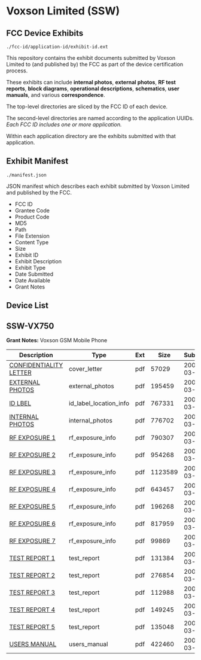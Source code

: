 # Voxson Limited (SSW)
## FCC Device Exhibits

```
./fcc-id/application-id/exhibit-id.ext
```

This repository contains the exhibit documents submitted by Voxson Limited to (and published by) the FCC as part of the device certification process.

These exhibits can include **internal photos**, **external photos**, **RF test reports**, **block diagrams**, **operational descriptions**, **schematics**, **user manuals**, and various **correspondence**.

The top-level directories are sliced by the FCC ID of each device.

The second-level directories are named according to the application UUIDs. *Each FCC ID includes one or more application.*

Within each application directory are the exhibits submitted with that application. 

## Exhibit Manifest

```
./manifest.json
```

JSON manifest which describes each exhibit submitted by Voxson Limited and published by the FCC.

- FCC ID
- Grantee Code
- Product Code
- MD5
- Path
- File Extension
- Content Type
- Size
- Exhibit ID
- Exhibit Description
- Exhibit Type
- Date Submitted
- Date Available
- Grant Notes

## Device List
## SSW-VX750
**Grant Notes:** Voxson GSM Mobile Phone

| Description | Type | Ext | Size | Submitted | Available |
| ----------- | ---- | --- | ---- | --------- | --------- |
| [CONFIDENTIALITY LETTER](SSW-VX750/0b22ee39ba03729b083ae02e24c8c907/519023.pdf) | cover_letter | pdf | 57029 | 2005-03-01 | 2005-02-24 |
| [EXTERNAL PHOTOS](SSW-VX750/0b22ee39ba03729b083ae02e24c8c907/519006.pdf) | external_photos | pdf | 195459 | 2005-03-01 | 2005-02-24 |
| [ID LBEL](SSW-VX750/0b22ee39ba03729b083ae02e24c8c907/519007.pdf) | id_label_location_info | pdf | 767331 | 2005-03-01 | 2005-02-24 |
| [INTERNAL PHOTOS](SSW-VX750/0b22ee39ba03729b083ae02e24c8c907/519008.pdf) | internal_photos | pdf | 776702 | 2005-03-01 | 2005-02-24 |
| [RF EXPOSURE 1](SSW-VX750/0b22ee39ba03729b083ae02e24c8c907/519009.pdf) | rf_exposure_info | pdf | 790307 | 2005-03-01 | 2005-02-24 |
| [RF EXPOSURE 2](SSW-VX750/0b22ee39ba03729b083ae02e24c8c907/519010.pdf) | rf_exposure_info | pdf | 954268 | 2005-03-01 | 2005-02-24 |
| [RF EXPOSURE 3](SSW-VX750/0b22ee39ba03729b083ae02e24c8c907/519011.pdf) | rf_exposure_info | pdf | 1123589 | 2005-03-01 | 2005-02-24 |
| [RF EXPOSURE 4](SSW-VX750/0b22ee39ba03729b083ae02e24c8c907/519012.pdf) | rf_exposure_info | pdf | 643457 | 2005-03-01 | 2005-02-24 |
| [RF EXPOSURE 5](SSW-VX750/0b22ee39ba03729b083ae02e24c8c907/519013.pdf) | rf_exposure_info | pdf | 196268 | 2005-03-01 | 2005-02-24 |
| [RF EXPOSURE 6](SSW-VX750/0b22ee39ba03729b083ae02e24c8c907/519014.pdf) | rf_exposure_info | pdf | 817959 | 2005-03-01 | 2005-02-24 |
| [RF EXPOSURE 7](SSW-VX750/0b22ee39ba03729b083ae02e24c8c907/519015.pdf) | rf_exposure_info | pdf | 99869 | 2005-03-01 | 2005-02-24 |
| [TEST REPORT 1](SSW-VX750/0b22ee39ba03729b083ae02e24c8c907/519017.pdf) | test_report | pdf | 131384 | 2005-03-01 | 2005-02-24 |
| [TEST REPORT 2](SSW-VX750/0b22ee39ba03729b083ae02e24c8c907/519018.pdf) | test_report | pdf | 276854 | 2005-03-01 | 2005-02-24 |
| [TEST REPORT 3](SSW-VX750/0b22ee39ba03729b083ae02e24c8c907/519019.pdf) | test_report | pdf | 112988 | 2005-03-01 | 2005-02-24 |
| [TEST REPORT 4](SSW-VX750/0b22ee39ba03729b083ae02e24c8c907/519020.pdf) | test_report | pdf | 149245 | 2005-03-01 | 2005-02-24 |
| [TEST REPORT 5](SSW-VX750/0b22ee39ba03729b083ae02e24c8c907/519021.pdf) | test_report | pdf | 135048 | 2005-03-01 | 2005-02-24 |
| [USERS MANUAL](SSW-VX750/0b22ee39ba03729b083ae02e24c8c907/519016.pdf) | users_manual | pdf | 422460 | 2005-03-01 | 2005-02-24 |
